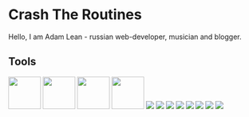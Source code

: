 # Crash The Routines

Hello, I am Adam Lean - russian web-developer, musician and blogger.

## Tools

<img src="./svg/html5.svg" width="65" height="65"> <img src="./svg/css3.svg" width="65" height="65"> <img src="./svg/JS.svg" width="65" height="65"> <img src="./svg/typescript-logo-svgrepo-com.svg" width="65" height="65">
<img src="./svg/React.svg"> <img src="./svg/visual-studio-code-logo-svgrepo-com.svg"> <img src="./svg/sublime-text-svgrepo-com.svg"> <img src="./svg/git-icon-logo-svgrepo-com.svg">
<img src="./svg/figma-svgrepo-com.svg"> <img src="./svg/adobe-premiere-svgrepo-com.svg"> <img src="./svg/adobe-photoshop-svgrepo-com.svg"> <img src="./svg/adobe-illustrator-svgrepo-com.svg">
